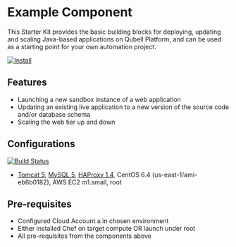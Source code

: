 Example Component
================

This Starter Kit provides the basic building blocks for deploying, updating and scaling Java-based applications on Qubell Platform, and can be used as a starting point for your own automation project.

[![Install](https://raw.github.com/qubell-bazaar/component-skeleton/master/img/install.png)](<!-- add url to your meta.yaml here -->)

Features
--------

 - Launching a new sandbox instance of a web application
 - Updating an existing live application to a new version of the source code and/or database schema
 - Scaling the web tier up and down

Configurations
--------------
[![Build Status](https://travis-ci.org/qubell-bazaar/starter-java-web.png?branch=master)](https://travis-ci.org/qubell-bazaar/starter-java-web)

 - [Tomcat 5](https://github.com/qubell-bazaar/component-tomcat-dev), [MySQL 5](https://github.com/qubell-bazaar/component-mysql-dev), [HAProxy 1.4](https://github.com/qubell-bazaar/component-haproxy), CentOS 6.4 (us-east-1/ami-eb6b0182), AWS EC2 m1.small, root

Pre-requisites
--------------
 - Configured Cloud Account a in chosen environment
 - Either installed Chef on target compute OR launch under root
 - All pre-requisites from the components above
